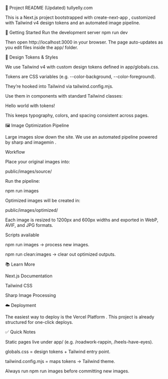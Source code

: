 📖 Project README (Updated)
tullyelly.com

This is a Next.js
 project bootstrapped with create-next-app
, customized with Tailwind v4 design tokens and an automated image pipeline.

🚀 Getting Started
Run the development server
npm run dev


Then open http://localhost:3000
 in your browser.
The page auto-updates as you edit files inside the app/ folder.

🎨 Design Tokens & Styles

We use Tailwind v4 with custom design tokens defined in app/globals.css.

Tokens are CSS variables (e.g. --color-background, --color-foreground).

They’re hooked into Tailwind via tailwind.config.mjs.

Use them in components with standard Tailwind classes:

<div className="bg-background text-foreground border-border">
  Hello world with tokens!
</div>


This keeps typography, colors, and spacing consistent across pages.

🖼️ Image Optimization Pipeline

Large images slow down the site. We use an automated pipeline powered by sharp
 and imagemin
.

Workflow

Place your original images into:

public/images/source/


Run the pipeline:

npm run images


Optimized images will be created in:

public/images/optimized/


Each image is resized to 1200px and 600px widths and exported in WebP, AVIF, and JPG formats.

Scripts available

npm run images → process new images.

npm run clean:images → clear out optimized outputs.

📚 Learn More

Next.js Documentation

Tailwind CSS

Sharp Image Processing

☁️ Deployment

The easiest way to deploy is the Vercel Platform
.
This project is already structured for one-click deploys.

✅ Quick Notes

Static pages live under app/ (e.g. /roadwork-rappin, /heels-have-eyes).

globals.css = design tokens + Tailwind entry point.

tailwind.config.mjs = maps tokens → Tailwind theme.

Always run npm run images before committing new images.